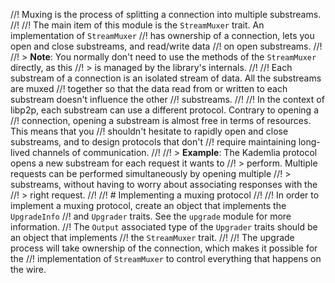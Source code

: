 
//! Muxing is the process of splitting a connection into multiple substreams.
//!
//! The main item of this module is the `StreamMuxer` trait. An implementation of `StreamMuxer`
//! has ownership of a connection, lets you open and close substreams, and read/write data
//! on open substreams.
//!
//! > **Note**: You normally don't need to use the methods of the `StreamMuxer` directly, as this
//! >           is managed by the library's internals.
//!
//! Each substream of a connection is an isolated stream of data. All the substreams are muxed
//! together so that the data read from or written to each substream doesn't influence the other
//! substreams.
//!
//! In the context of libp2p, each substream can use a different protocol. Contrary to opening a
//! connection, opening a substream is almost free in terms of resources. This means that you
//! shouldn't hesitate to rapidly open and close substreams, and to design protocols that don't
//! require maintaining long-lived channels of communication.
//!
//! > **Example**: The Kademlia protocol opens a new substream for each request it wants to
//! >              perform. Multiple requests can be performed simultaneously by opening multiple
//! >              substreams, without having to worry about associating responses with the
//! >              right request.
//!
//! # Implementing a muxing protocol
//!
//! In order to implement a muxing protocol, create an object that implements the `UpgradeInfo`
//! and `Upgrader` traits. See the `upgrade` module for more information.
//! The `Output` associated type of the `Upgrader` traits should be an object that implements 
//! the `StreamMuxer` trait.
//!
//! The upgrade process will take ownership of the connection, which makes it possible for the
//! implementation of `StreamMuxer` to control everything that happens on the wire.